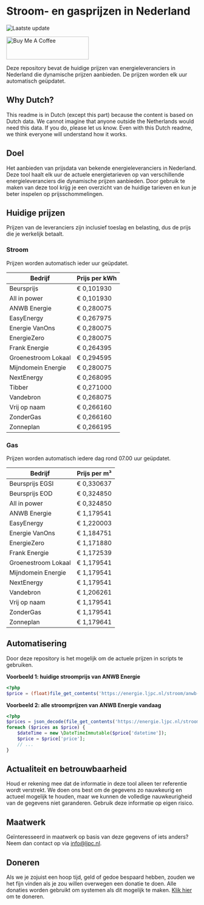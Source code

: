 # Stroom- en gasprijzen in Nederland

![Laatste update](https://img.shields.io/badge/laatste%20update-2025--04--12%2000%3A00%20CET-brightgreen)

<a href="https://www.buymeacoffee.com/Lars-" target="_blank"><img src="https://cdn.buymeacoffee.com/buttons/v2/default-orange.png" alt="Buy Me A Coffee" height="60" style="height: 60px !important;width: 217px !important;" ></a>

Deze repository bevat de huidige prijzen van energieleveranciers in Nederland die dynamische prijzen aanbieden. De prijzen worden elk uur automatisch geüpdatet.

## Why Dutch?

This readme is in Dutch (except this part) because the content is based on Dutch data. We cannot imagine that anyone outside the Netherlands would need this data. If you do, please let us know. Even with this Dutch readme, we think
everyone will understand how it works.

## Doel

Het aanbieden van prijsdata van bekende energieleveranciers in Nederland. Deze tool haalt elk uur de actuele energietarieven op van verschillende energieleveranciers die dynamische prijzen aanbieden. Door gebruik te maken van deze tool
krijg je een overzicht van de huidige tarieven en kun je beter inspelen op prijsschommelingen.

## Huidige prijzen

Prijzen van de leveranciers zijn inclusief toeslag en belasting, dus de prijs die je werkelijk betaalt.

### Stroom

Prijzen worden automatisch ieder uur geüpdatet.

 Bedrijf | Prijs per kWh 
---------|---------------
Beursprijs | € 0,101930
All in power | € 0,101930
ANWB Energie | € 0,280075
EasyEnergy | € 0,267975
Energie VanOns | € 0,280075
EnergieZero | € 0,280075
Frank Energie | € 0,264395
Groenestroom Lokaal | € 0,294595
Mijndomein Energie | € 0,280075
NextEnergy | € 0,268095
Tibber | € 0,271000
Vandebron | € 0,268075
Vrij op naam | € 0,266160
ZonderGas | € 0,266160
Zonneplan | € 0,266195


### Gas

Prijzen worden automatisch iedere dag rond 07.00 uur geüpdatet.

 Bedrijf | Prijs per m³ 
---------|--------------
Beursprijs EGSI | € 0,330637
Beursprijs EOD | € 0,324850
All in power | € 0,324850
ANWB Energie | € 1,179541
EasyEnergy | € 1,220003
Energie VanOns | € 1,184751
EnergieZero | € 1,171880
Frank Energie | € 1,172539
Groenestroom Lokaal | € 1,179541
Mijndomein Energie | € 1,179541
NextEnergy | € 1,179541
Vandebron | € 1,206261
Vrij op naam | € 1,179541
ZonderGas | € 1,179541
Zonneplan | € 1,179641


## Automatisering

Door deze repository is het mogelijk om de actuele prijzen in scripts te gebruiken.

**Voorbeeld 1: huidige stroomprijs van ANWB Energie**

```php
<?php
$price = (float)file_get_contents('https://energie.ljpc.nl/stroom/anwb-energie-nu.txt');

```

**Voorbeeld 2: alle stroomprijzen van ANWB Energie vandaag**

```php
<?php
$prices = json_decode(file_get_contents('https://energie.ljpc.nl/stroom/all-in-power-vandaag.json'),true);
foreach ($prices as $price) {
    $dateTime = new \DateTimeImmutable($price['datetime']);
    $price = $price['price'];
    // ...
}
```

## Actualiteit en betrouwbaarheid

Houd er rekening mee dat de informatie in deze tool alleen ter referentie wordt verstrekt. We doen ons best om de gegevens zo nauwkeurig en actueel mogelijk te houden, maar we kunnen de volledige nauwkeurigheid van de gegevens niet
garanderen. Gebruik deze informatie op eigen risico.

## Maatwerk

Geïnteresseerd in maatwerk op basis van deze gegevens of iets anders? Neem dan contact op
via [info@ljpc.nl](mailto:info@ljpc.nl?subject=Energie%20prijzen).

## Doneren

Als we je zojuist een hoop tijd, geld of gedoe bespaard hebben, zouden we het fijn vinden als je zou willen overwegen een
donatie te doen. Alle donaties worden gebruikt om systemen als dit mogelijk te
maken. [Klik hier](https://www.buymeacoffee.com/Lars-) om te doneren.
